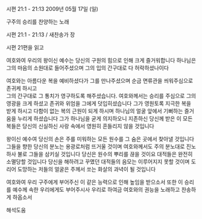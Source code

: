 시편 21:1 - 21:13 
2009년 05월 17일 (일)

구주의 승리를 찬양하는 노래



시편 21:1 - 21:13 / 새찬송가  장


시편 21편을 읽고

여호와여 우리의 왕이신 예수는 
당신의 구원의 힘으로 인해 크게 즐거워합니다
하나님은 그의 마음의 소원대로 들어주셨으며 
그의 입의 간구대로 다 허락하셨나이다

여호와는 아름다운 복을 예비하셨다가 그를 만나주셨으며 
순금 면류관을 씌워주심으로 존귀케 하시고  
그의 간구대로 그 통치가 영구하도록 해주셨습니다.
여호와께서는 승리를 주심으로 그의 영광을 크게 하셨고 
존귀와 위엄을 그에게 덧입히셨습니다
그가 영원토록 지극한 복을 받게 하시고 
다함이 없는 복의 근원이 되게 하시며 
하나님의 얼굴 앞에서 기뻐하는 즐거움을 누리게 하셨습니다
그가 하나님을 굳게 의지하오니 
지존하신 당신께 받은 이 모든 복들은 
당신의 신실하신 사랑 속에서 영원히 흔들리지 않을 것입니다

왕이신 예수여 당신의 손은 주를 미워하는 모든 원수를 그 숨은 곳에서 찾아낼 것입니다
그들을 향한 당신의 분노는 용광로처럼 뜨거울 것이며
여호와께서도 주의 분노대로 진노하사 불로 그들을 삼키실 것입니다
당신은 원수의 뿌리를 끊을 것이요 대적들은 완전히 소멸당할 것입니다
당신을 해하려고 꾸몄던 대적들의 음모는 이루어지지 못할 것이며 
도리어 도망하는 저들의 얼굴은 주께서 쏘는 화살의 과녁이 될 것입니다

여호와여 우리 구주에게 부어주신 이 같은 능력으로 인해 높임을 받으소서
또한 이 승리를 예수께 속한 우리에게도 부어주시사
우리로 하여금 여호와의 권능을 노래하고 찬송하게 하옵소서

해석도움